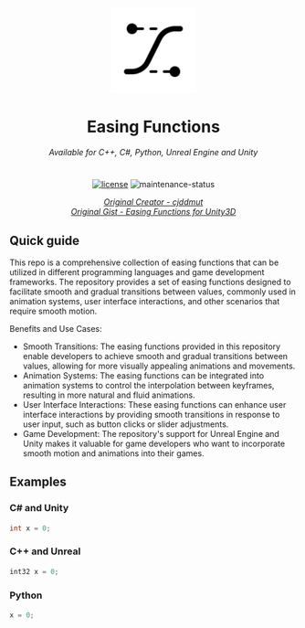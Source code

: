 <!-- markdownlint-disable-next-line -->
<p align="center">
  <a href="#" rel="noopener" target="_blank"><img width="150" src="Resources/Icon128.png" alt="Easing Functions logo"></a>
</p>

<h1 align="center">Easing Functions</h1>

<div align="center">

*Available for C++, C#, Python, Unreal Engine and Unity*
  
</div>

#

<div align="center">

[![license](https://img.shields.io/badge/license-MIT-blue.svg)](https://github.com/mrrobinofficial/easing/blob/HEAD/LICENSE.txt)
![maintenance-status](https://img.shields.io/badge/maintenance-as--is-yellow.svg)

[*Original Creator - cjddmut*](https://github.com/cjddmut)  
[*Original Gist - Easing Functions for Unity3D*](https://gist.github.com/cjddmut/d789b9eb78216998e95c)

</div>

## Quick guide

This repo is a comprehensive collection of easing functions that can be utilized in different programming languages and game development frameworks. The repository provides a set of easing functions designed to facilitate smooth and gradual transitions between values, commonly used in animation systems, user interface interactions, and other scenarios that require smooth motion.

Benefits and Use Cases:
- Smooth Transitions: The easing functions provided in this repository enable developers to achieve smooth and gradual transitions between values, allowing for more visually appealing animations and movements.
- Animation Systems: The easing functions can be integrated into animation systems to control the interpolation between keyframes, resulting in more natural and fluid animations.
- User Interface Interactions: These easing functions can enhance user interface interactions by providing smooth transitions in response to user input, such as button clicks or slider adjustments.
- Game Development: The repository's support for Unreal Engine and Unity makes it valuable for game developers who want to incorporate smooth motion and animations into their games.

## Examples

### C# and Unity

```csharp
int x = 0;
```

### C++ and Unreal

```cpp
int32 x = 0;
```

### Python

```python
x = 0;
```
